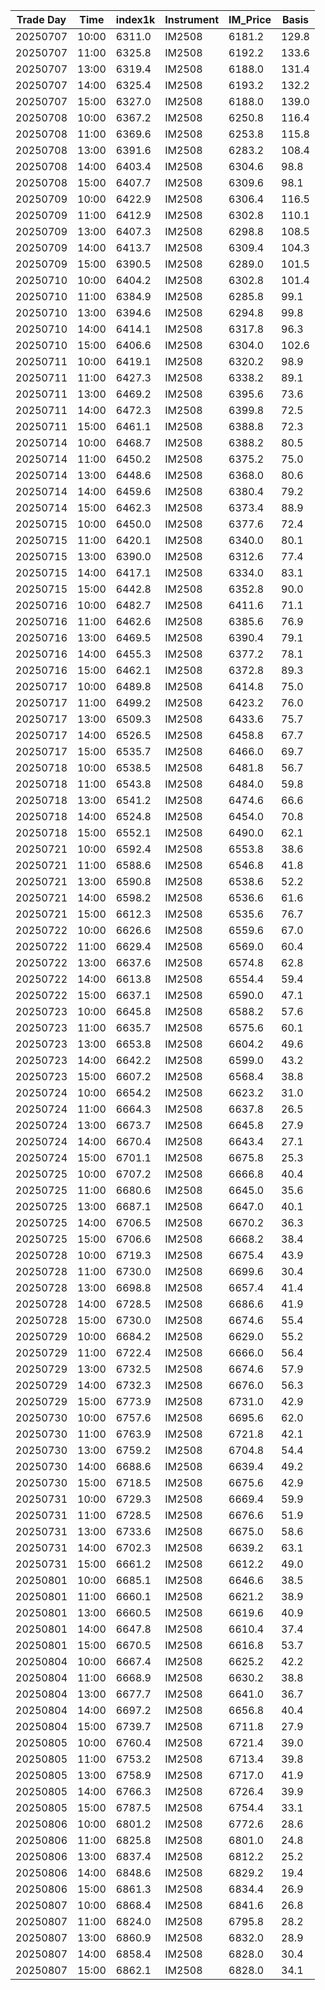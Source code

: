 | Trade Day  | Time | index1k | Instrument | IM_Price | Basis |
| ---------- | ---- | ------- | ---------- | -------- | ----- |
| 20250707 | 10:00 | 6311.0 | IM2508 | 6181.2 | 129.8 | 
| 20250707 | 11:00 | 6325.8 | IM2508 | 6192.2 | 133.6 | 
| 20250707 | 13:00 | 6319.4 | IM2508 | 6188.0 | 131.4 | 
| 20250707 | 14:00 | 6325.4 | IM2508 | 6193.2 | 132.2 | 
| 20250707 | 15:00 | 6327.0 | IM2508 | 6188.0 | 139.0 | 
| 20250708 | 10:00 | 6367.2 | IM2508 | 6250.8 | 116.4 | 
| 20250708 | 11:00 | 6369.6 | IM2508 | 6253.8 | 115.8 | 
| 20250708 | 13:00 | 6391.6 | IM2508 | 6283.2 | 108.4 | 
| 20250708 | 14:00 | 6403.4 | IM2508 | 6304.6 | 98.8 | 
| 20250708 | 15:00 | 6407.7 | IM2508 | 6309.6 | 98.1 | 
| 20250709 | 10:00 | 6422.9 | IM2508 | 6306.4 | 116.5 |
| 20250709 | 11:00 | 6412.9 | IM2508 | 6302.8 | 110.1 |
| 20250709 | 13:00 | 6407.3 | IM2508 | 6298.8 | 108.5 |
| 20250709 | 14:00 | 6413.7 | IM2508 | 6309.4 | 104.3 |
| 20250709 | 15:00 | 6390.5 | IM2508 | 6289.0 | 101.5 | 
| 20250710 | 10:00 | 6404.2 | IM2508 | 6302.8 | 101.4 | 
| 20250710 | 11:00 | 6384.9 | IM2508 | 6285.8 | 99.1 | 
| 20250710 | 13:00 | 6394.6 | IM2508 | 6294.8 | 99.8 | 
| 20250710 | 14:00 | 6414.1 | IM2508 | 6317.8 | 96.3 | 
| 20250710 | 15:00 | 6406.6 | IM2508 | 6304.0 | 102.6 | 
| 20250711 | 10:00 | 6419.1 | IM2508 | 6320.2 | 98.9 | 
| 20250711 | 11:00 | 6427.3 | IM2508 | 6338.2 | 89.1 | 
| 20250711 | 13:00 | 6469.2 | IM2508 | 6395.6 | 73.6 | 
| 20250711 | 14:00 | 6472.3 | IM2508 | 6399.8 | 72.5 | 
| 20250711 | 15:00 | 6461.1 | IM2508 | 6388.8 | 72.3 | 
| 20250714 | 10:00 | 6468.7 | IM2508 | 6388.2 | 80.5 | 
| 20250714 | 11:00 | 6450.2 | IM2508 | 6375.2 | 75.0 | 
| 20250714 | 13:00 | 6448.6 | IM2508 | 6368.0 | 80.6 | 
| 20250714 | 14:00 | 6459.6 | IM2508 | 6380.4 | 79.2 | 
| 20250714 | 15:00 | 6462.3 | IM2508 | 6373.4 | 88.9 | 
| 20250715 | 10:00 | 6450.0 | IM2508 | 6377.6 | 72.4 | 
| 20250715 | 11:00 | 6420.1 | IM2508 | 6340.0 | 80.1 | 
| 20250715 | 13:00 | 6390.0 | IM2508 | 6312.6 | 77.4 | 
| 20250715 | 14:00 | 6417.1 | IM2508 | 6334.0 | 83.1 | 
| 20250715 | 15:00 | 6442.8 | IM2508 | 6352.8 | 90.0 | 
| 20250716 | 10:00 | 6482.7 | IM2508 | 6411.6 | 71.1 | 
| 20250716 | 11:00 | 6462.6 | IM2508 | 6385.6 | 76.9 | 
| 20250716 | 13:00 | 6469.5 | IM2508 | 6390.4 | 79.1 | 
| 20250716 | 14:00 | 6455.3 | IM2508 | 6377.2 | 78.1 | 
| 20250716 | 15:00 | 6462.1 | IM2508 | 6372.8 | 89.3 | 
| 20250717 | 10:00 | 6489.8 | IM2508 | 6414.8 | 75.0 | 
| 20250717 | 11:00 | 6499.2 | IM2508 | 6423.2 | 76.0 | 
| 20250717 | 13:00 | 6509.3 | IM2508 | 6433.6 | 75.7 | 
| 20250717 | 14:00 | 6526.5 | IM2508 | 6458.8 | 67.7 | 
| 20250717 | 15:00 | 6535.7 | IM2508 | 6466.0 | 69.7 | 
| 20250718 | 10:00 | 6538.5 | IM2508 | 6481.8 | 56.7 | 
| 20250718 | 11:00 | 6543.8 | IM2508 | 6484.0 | 59.8 | 
| 20250718 | 13:00 | 6541.2 | IM2508 | 6474.6 | 66.6 | 
| 20250718 | 14:00 | 6524.8 | IM2508 | 6454.0 | 70.8 | 
| 20250718 | 15:00 | 6552.1 | IM2508 | 6490.0 | 62.1 | 
| 20250721 | 10:00 | 6592.4 | IM2508 | 6553.8 | 38.6 | 
| 20250721 | 11:00 | 6588.6 | IM2508 | 6546.8 | 41.8 | 
| 20250721 | 13:00 | 6590.8 | IM2508 | 6538.6 | 52.2 | 
| 20250721 | 14:00 | 6598.2 | IM2508 | 6536.6 | 61.6 | 
| 20250721 | 15:00 | 6612.3 | IM2508 | 6535.6 | 76.7 | 
| 20250722 | 10:00 | 6626.6 | IM2508 | 6559.6 | 67.0 | 
| 20250722 | 11:00 | 6629.4 | IM2508 | 6569.0 | 60.4 | 
| 20250722 | 13:00 | 6637.6 | IM2508 | 6574.8 | 62.8 | 
| 20250722 | 14:00 | 6613.8 | IM2508 | 6554.4 | 59.4 | 
| 20250722 | 15:00 | 6637.1 | IM2508 | 6590.0 | 47.1 | 
| 20250723 | 10:00 | 6645.8 | IM2508 | 6588.2 | 57.6 | 
| 20250723 | 11:00 | 6635.7 | IM2508 | 6575.6 | 60.1 | 
| 20250723 | 13:00 | 6653.8 | IM2508 | 6604.2 | 49.6 | 
| 20250723 | 14:00 | 6642.2 | IM2508 | 6599.0 | 43.2 | 
| 20250723 | 15:00 | 6607.2 | IM2508 | 6568.4 | 38.8 | 
| 20250724 | 10:00 | 6654.2 | IM2508 | 6623.2 | 31.0 | 
| 20250724 | 11:00 | 6664.3 | IM2508 | 6637.8 | 26.5 | 
| 20250724 | 13:00 | 6673.7 | IM2508 | 6645.8 | 27.9 | 
| 20250724 | 14:00 | 6670.4 | IM2508 | 6643.4 | 27.1 | 
| 20250724 | 15:00 | 6701.1 | IM2508 | 6675.8 | 25.3 | 
| 20250725 | 10:00 | 6707.2 | IM2508 | 6666.8 | 40.4 | 
| 20250725 | 11:00 | 6680.6 | IM2508 | 6645.0 | 35.6 | 
| 20250725 | 13:00 | 6687.1 | IM2508 | 6647.0 | 40.1 | 
| 20250725 | 14:00 | 6706.5 | IM2508 | 6670.2 | 36.3 | 
| 20250725 | 15:00 | 6706.6 | IM2508 | 6668.2 | 38.4 | 
| 20250728 | 10:00 | 6719.3 | IM2508 | 6675.4 | 43.9 | 
| 20250728 | 11:00 | 6730.0 | IM2508 | 6699.6 | 30.4 | 
| 20250728 | 13:00 | 6698.8 | IM2508 | 6657.4 | 41.4 | 
| 20250728 | 14:00 | 6728.5 | IM2508 | 6686.6 | 41.9 | 
| 20250728 | 15:00 | 6730.0 | IM2508 | 6674.6 | 55.4 | 
| 20250729 | 10:00 | 6684.2 | IM2508 | 6629.0 | 55.2 | 
| 20250729 | 11:00 | 6722.4 | IM2508 | 6666.0 | 56.4 | 
| 20250729 | 13:00 | 6732.5 | IM2508 | 6674.6 | 57.9 | 
| 20250729 | 14:00 | 6732.3 | IM2508 | 6676.0 | 56.3 | 
| 20250729 | 15:00 | 6773.9 | IM2508 | 6731.0 | 42.9 | 
| 20250730 | 10:00 | 6757.6 | IM2508 | 6695.6 | 62.0 | 
| 20250730 | 11:00 | 6763.9 | IM2508 | 6721.8 | 42.1 | 
| 20250730 | 13:00 | 6759.2 | IM2508 | 6704.8 | 54.4 | 
| 20250730 | 14:00 | 6688.6 | IM2508 | 6639.4 | 49.2 | 
| 20250730 | 15:00 | 6718.5 | IM2508 | 6675.6 | 42.9 | 
| 20250731 | 10:00 | 6729.3 | IM2508 | 6669.4 | 59.9 | 
| 20250731 | 11:00 | 6728.5 | IM2508 | 6676.6 | 51.9 | 
| 20250731 | 13:00 | 6733.6 | IM2508 | 6675.0 | 58.6 | 
| 20250731 | 14:00 | 6702.3 | IM2508 | 6639.2 | 63.1 | 
| 20250731 | 15:00 | 6661.2 | IM2508 | 6612.2 | 49.0 | 
| 20250801 | 10:00 | 6685.1 | IM2508 | 6646.6 | 38.5 | 
| 20250801 | 11:00 | 6660.1 | IM2508 | 6621.2 | 38.9 | 
| 20250801 | 13:00 | 6660.5 | IM2508 | 6619.6 | 40.9 | 
| 20250801 | 14:00 | 6647.8 | IM2508 | 6610.4 | 37.4 | 
| 20250801 | 15:00 | 6670.5 | IM2508 | 6616.8 | 53.7 | 
| 20250804 | 10:00 | 6667.4 | IM2508 | 6625.2 | 42.2 | 
| 20250804 | 11:00 | 6668.9 | IM2508 | 6630.2 | 38.8 | 
| 20250804 | 13:00 | 6677.7 | IM2508 | 6641.0 | 36.7 | 
| 20250804 | 14:00 | 6697.2 | IM2508 | 6656.8 | 40.4 | 
| 20250804 | 15:00 | 6739.7 | IM2508 | 6711.8 | 27.9 | 
| 20250805 | 10:00 | 6760.4 | IM2508 | 6721.4 | 39.0 | 
| 20250805 | 11:00 | 6753.2 | IM2508 | 6713.4 | 39.8 | 
| 20250805 | 13:00 | 6758.9 | IM2508 | 6717.0 | 41.9 | 
| 20250805 | 14:00 | 6766.3 | IM2508 | 6726.4 | 39.9 | 
| 20250805 | 15:00 | 6787.5 | IM2508 | 6754.4 | 33.1 | 
| 20250806 | 10:00 | 6801.2 | IM2508 | 6772.6 | 28.6 | 
| 20250806 | 11:00 | 6825.8 | IM2508 | 6801.0 | 24.8 | 
| 20250806 | 13:00 | 6837.4 | IM2508 | 6812.2 | 25.2 | 
| 20250806 | 14:00 | 6848.6 | IM2508 | 6829.2 | 19.4 | 
| 20250806 | 15:00 | 6861.3 | IM2508 | 6834.4 | 26.9 | 
| 20250807 | 10:00 | 6868.4 | IM2508 | 6841.6 | 26.8 | 
| 20250807 | 11:00 | 6824.0 | IM2508 | 6795.8 | 28.2 | 
| 20250807 | 13:00 | 6860.9 | IM2508 | 6832.0 | 28.9 | 
| 20250807 | 14:00 | 6858.4 | IM2508 | 6828.0 | 30.4 | 
| 20250807 | 15:00 | 6862.1 | IM2508 | 6828.0 | 34.1 | 
